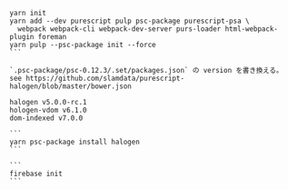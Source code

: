 ````
yarn init
yarn add --dev purescript pulp psc-package purescript-psa \
  webpack webpack-cli webpack-dev-server purs-loader html-webpack-plugin foreman
yarn pulp --psc-package init --force
```

`.psc-package/psc-0.12.3/.set/packages.json` の version を書き換える。
see https://github.com/slamdata/purescript-halogen/blob/master/bower.json

halogen v5.0.0-rc.1
hologen-vdom v6.1.0
dom-indexed v7.0.0

```
yarn psc-package install halogen
```

```
firebase init
```
